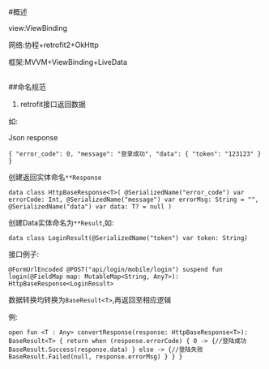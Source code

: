 #概述

view:ViewBinding

网络:协程+retrofit2+OkHttp

框架:MVVM+ViewBinding+LiveData


##

##命名规范

1.  retrofit接口返回数据

如:

Json response

``
{
	"error_code": 0,
	"message": "登录成功",
	"data": {
		"token": "123123"
	}
}
``

创建返回实体命名`**Response`

`
data class HttpBaseResponse<T>(
    @SerializedName("error_code")
    var errorCode: Int,
    @SerializedName("message")
    var errorMsg: String = "",
    @SerializedName("data")
    var data: T? = null
)
`

创建Data实体命名为`**Result`,如:

`
    data class LoginResult(@SerializedName("token") var token: String)
`

接口例子:

`
    @FormUrlEncoded
    @POST("api/login/mobile/login")
    suspend fun login(@FieldMap map: MutableMap<String, Any?>): HttpBaseResponse<LoginResult>
`

数据转换均转换为`BaseResult<T>`,再返回至相应逻辑

例:

`
open fun <T : Any> convertResponse(response: HttpBaseResponse<T>): BaseResult<T> {
        return when (response.errorCode) {
            0 -> {//登陆成功
                BaseResult.Success(response.data)
            }
            else -> {//登陆失败
                BaseResult.Failed(null, response.errorMsg)
            }
        }
    }
`
